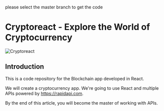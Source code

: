 please select the master branch to get the code
# Cryptoreact - Explore the World of Cryptocurrency

![Cryptoreact](https://i.i.co/8gh5Jc8/image.png)

## Introduction
This is a code repository for the Blockchain app developed in React. 

We will create a cryptocurrency app. We're going to use React and multiple APIs powered by https://rapidapi.com.

By the end of this article, you will become the master of working with APIs.
